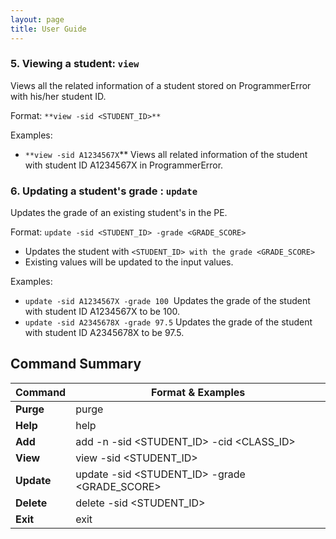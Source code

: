 ```yaml
---
layout: page
title: User Guide
---
```

### 5. Viewing a student: `view`

Views all the related information of a student stored on ProgrammerError with his/her student ID.

Format: `**view -sid <STUDENT_ID>**`

Examples:

- `**view -sid A1234567X`** Views all related information of the student with student ID A1234567X in ProgrammerError.

### 6. Updating a student's grade : `update`

Updates the grade of an existing student's in the PE.

Format: `update -sid <STUDENT_ID> -grade <GRADE_SCORE>`

- Updates the student with `<STUDENT_ID> with the grade <GRADE_SCORE>`
- Existing values will be updated to the input values.

Examples:

- `update -sid A1234567X -grade 100`  Updates the grade of the student with student ID A1234567X to be 100.
- `update -sid A2345678X -grade 97.5`  Updates the grade of the student with student ID A2345678X to be 97.5.


## Command Summary
Command | Format & Examples
--------| ----------------------
**Purge** | purge
**Help** | help
**Add** | add -n <NAME> -sid <STUDENT_ID> -cid <CLASS_ID>
**View** | view -sid <STUDENT_ID>
**Update** | update -sid <STUDENT_ID> -grade <GRADE_SCORE>
**Delete** | delete -sid <STUDENT_ID>
**Exit** | exit